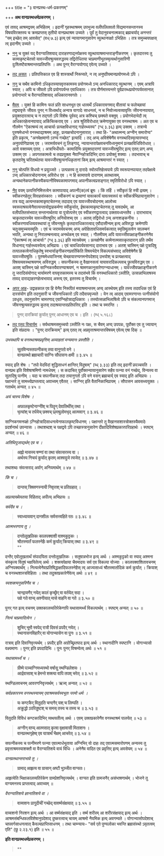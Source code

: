 +++
title = "३ वानप्रस्थ-धर्म-प्रकरणम्"

+++
**अथ वानप्रस्थधर्मप्रकरणम् ।**

 

एवं तावद् आश्रमद्वयम् अभिहितम् । इदानीं गृहस्थाश्रमम् उपभुज्य वलीपलितवतो विद्यमानसन्तानस्य विषयविरक्तस्य च क्रमप्राप्तस् तृतीयो वानप्रथाश्रम उच्यते । पूर्वं तु वेदानुवचनात्मकाद् ब्रह्मचर्याद् अनन्तरं "यम् इच्छेत् तम् आवसेत्" (वध् ७.३) इत्य् एवं न्यायागमानुसारेण व्युत्थानपक्षो ऽभिहितः । तत्र समुच्चयपक्षस् त्व् इदानीम् उच्यते ।

- <u>ननु</u> च युक्तं यद् वैराग्यातिशयाद् दाराहरणाद्यनपेक्षस्य व्युत्थायाश्रमान्तराङ्गीकरणम् । कृतदारस्य तु कामाकृष्टचेतसो यावज्जीवश्रुत्यवरुद्धस्य तद्विरोधितया चाप्रमाणीभूतस्मृत्यर्थानुसारिणी दुःश्लिष्टैवाश्रमान्तरप्रतिपत्तिः । अथ पुनर् वैराग्ययोगाद् एवेत्य् उच्यते ।

- <u>तद् असत्</u> । प्रतिपत्तिकाल एव हि शास्त्रार्थो निरूप्यते, न त्व् अनुष्ठीयमानप्रयोगमध्ये ऽपि ।

- <u>ननु</u> च यथैव कामिनो ऽधिकृतस्यापवृत्तकामस्य प्रयोगमध्ये ऽप्य् अनधिकाराद् व्युत्थानम् । एवम् अत्रापि स्यात् । अपि च जीवतो ऽपि प्रयोगपर्यन्त एवाधिकारः । तत्र पौर्णमास्यन्तरे पूर्वप्रारब्धप्रयोगपर्यवसानात् प्रयोगान्तरे च वैराग्यातिशयाद् अधिकारानवगतेः ।

- <u>मैवम्</u> । युक्तं हि कामिनः फलं प्रति साधनभूत एव धात्वर्थे ऽधिकारावगमाद् वीतायां च फलेच्छायां तद्व्यावृत्तेः जीवतः पुनर् न विध्यर्थाद् अन्यत्र यागादेः साधनत्वं, न च नियोज्यत्वव्यावृत्तिः जीवनानपायात्, प्रयुक्तदारत्वाच् च न तद्गतो ऽपि विशेषः पूर्ववद् अत्र कश्चिच् छक्यते वक्तुम् । प्रयोगभेदाभेदौ त्व् अधिकारहेत्वनपायाद् अकिंचित्कराव् एव । अत्र श्रुतिविरोधात् क्रमेणायुक्त एव वनस्थाश्रमः । अत एव च गौतमेन "ऐकाश्रम्यं त्व् आचार्याः प्रत्यक्षविधानाद् गार्हस्थ्यस्य" (ग्ध् ३.३६) इत्य् उक्तम् । तत्रान्ये पुरुषमेधान्ते वनस्थाद्याश्रमम् आहुः, प्रत्यक्षचोदनानुसारात् । तथा हि- "अथात्मन्य् अग्नीन् समारोप्य" इति प्रकृत्य, "अनवेक्षमाणो ऽरण्यं गच्छेत्" इत्यादि । तद् अप्य् अविशेषेणैव वनस्थादिस्मृत्यारम्भाद् अनुपयोगिप्रायम् एव । जरामर्यवचनं तु लिङ्गाद्, न्यायान्तरापेक्षवचनविध्यनुमानं प्रत्यक्षविधिविरोधात् । अतो वक्तव्यम् एतत् । अत्राभिधीयते- कामादिभिः प्रयुक्तदाराणां यावज्जीवश्रुतिर् इत्य् एतत् प्राग् अप्य् उक्तम् एव । अपगतकामत्वे च तदप्रयुक्ता नैवाग्निहोत्रादिभिर् दाराः प्रयोक्तुं शक्याः । तदभावाच् च कृतदारेषु चरितार्थतया यावज्जीवश्रुत्यनधिकृतानां किम् इत्य् आश्रमान्तरं न स्यात् ।

- <u>ननु</u> चोत्पत्तिं विधयो न प्रयुञ्जते । उत्पन्नस्य तु दारादेः स्वोत्पत्तिहेत्वपाये ऽपि स्वरूपानपायात् तदपेक्षत्वे ऽप्य् अधिकारचोदनानाम् अविरोध एव । न हि कामापाये दाराणाम् अतथात्वम्, अन्यथानेकपत्नीकस्यैकपत्नीविषयकामापगमाद् अपत्नीकत्वप्रसङ्गात् स्मृतिविरोधो ऽपि स्यात् ।

- <u>नैव</u> वयम् उत्पत्तिनिमित्तत्वेन कामापायाद् अपत्नी(क)त्वं ब्रूमः । किं तर्हि । स्वीकृतं हि स्त्री द्रव्यम् । स्वीकरणहेतुर् विवाहसंस्कारः । स्वीकरणं च द्रव्याणां यावत्कार्यं यावत्स्वरूपं वा स्वीकर्त्रभिप्रायानुसारेण । तत्र यद्य् अत्यन्तकामाकृष्टचेतनस् तदादाव् एव यावज्जीवचोदनाम् आलोच्य स्वरूपाश्रयत्वेनैवात्यन्तायोद्वाहकर्मणा स्वीकुर्यात्, ईषत्कामाकृष्टचेतनस् तु यावदर्थम्, आ वलीपलितसंभवात् सन्तानार्थतया वा पुत्रोत्पत्तेर् एव स्वीकरणद्वारत्वाद् उक्तावध्यन्ततैव । दाराभावाच् चाकृतदारस्येव यावज्जीवश्रुतिर् अनियोक्त्र्य् एव । अतस् तद्विरोधो ऽप्य् अनाशङ्कनीयः । स्वीकरणावधिव्यवस्थायां तु जीवनश्रुतेः कृतदाराधिकारत्वाद् एवौदासीन्यम् इत्य् अविरुद्धा क्रमेणापि चतुःसमुच्चयस्मृतिः । एवं च जरामर्यवचनम् अप्य् अपेक्षितावधिसमर्पकत्वात् स्मृतिमूलत्वेन सालम्बनं भवति, अन्यथा तु निरालम्बनत्वाद् अनर्थकम् एव स्यात् । गौतमीयम् अपि यावज्जीवपक्षाङ्गीकरणेनैव "ऐकाश्रम्यं त्व् आचार्याः" (ग्ध् ३.३६) इति व्याख्येयम् । प्रत्यक्षेणैव कामेनात्मसात्कृतदारान् प्रति तथैव विधानाद् गार्हस्थ्यस्येत्य् अभिप्रायः । एवं चावधिपर्यवसानाद् दाराभाव एव । अतश् चास्मिन् पक्षे पुत्रादिषु तत्पालकत्वेनाधिकृतेषु स्वभार्याङ्गीकरणप्रवर्तिकेति विषयभेदेन विकल्पसंभवाद् अविशेषेणैव हि यावज्जीवश्रुतिः । पुरुषमेधयाजिनश् चेच्छायारण्यगमनोपदेशाद् उभयोश् च प्रत्यक्षत्वाद् विषयव्यवस्थाश्रयणम् अविरुद्धम् । सपत्नीकस्य तु वैखानसत्वं यायावरादिकल्पवच् छ्रुत्यविरुद्धम् एव । अतश् चास्मिन् पक्षे साग्निकस्यैवारण्याश्रयणं, न श्रामणकानुसारेणाग्न्याधानम् । यावज्जीवपक्षाङ्गीकरणे तु जरादिसंयोगाद् भार्यामरणे वापवृत्तकामस्य च तदसंभवे किं वनस्थाधिकारो ऽस्तीति, उत्सन्नाभिलाषस्य तावद् दाराद्याहरणहेत्वभावाद् अस्त्य् एव, इतरस्य तु विचार्यम् ।

- <u>अपर आह</u>- उद्वाहकाल एव हि येनैव निरूपितं मयाश्रमान्तरम् अप्य् आस्थेयम् इति तस्य तदवधिक एवं हि दारसंयोग इति तदनुसारी च जीवनाधिकारो ऽपि तदैवापमृज्यते । येन त्व् आदाव् एवामरणान्तः पत्नीसंयोगो ऽवधृतः, तदनुसारेण चामरणाद् एवाग्निहोत्राद्यधिकारः । तस्योत्सन्नाभिलाषित्वे ऽपि च संकल्पानपगमाज् जीवनश्रुत्यवरुद्धस्य कुतस् तदाश्रयान्तरप्रतिपत्तिर् इति । तथा च स्मरन्ति ।

> पुनर् दारक्रियां कुर्यात् पुनर् आधानम् एव च । इति । (म्ध् ५.१६८)

- <u>तद् एतद् विचार्यम्</u> । सर्वथाश्रमसमुच्चयो ऽस्तीति नः पक्षः, स चैवम् अप्य् उपपन्नः, पूर्वोक्त एव तु ज्यायान् इति संप्रदायः । "पुनर् दारक्रियाम्" इत्य् एतत् त्व् अप्रवृत्ताश्रमान्तरविषयम् एवेत्य् एषा दिक् ॥

 

_उभयथापि च वनस्थाश्रमप्रवृत्तिम् अव्याहतां मन्यमानः प्रस्तौति ।_

 

> **सुतविन्यस्तपत्नीकस् तया वानुगतो वने ।**  
> **वानप्रस्थो ब्रह्मचारी साग्निः सौपासनः क्षमी ॥ ३.४५ ॥**

 

स्याद् इति शेषः । "तपो वेदविदां शुद्धिसाधनं क्षान्तिर् विदुषाम्" (य्ध् ३.३३) इति तद् इदानीं प्रपञ्चयति । वानप्रथ इति विशेषाश्रमिणो नामधेयम् । स कदाचित् पूर्वोक्तन्यायानुसारेण सहैव पत्न्या वनं गच्छेद्, विन्यस्य वा सुतादिषु पत्नीम् । यदा च सपत्नीकस् तदा तयानुगतो ऽपि वने वसन् ब्रह्मचार्य् एव स्याद् इति अभिप्रायः । पक्षान्तरे तु सामर्थ्यप्राप्तत्वाद् अवाच्यम् एवैतत् । साग्निर् इति वैतानिकाभिप्रायम् । सौपासन आवसथ्ययुक्तः । गतार्थम् अन्यत् ॥ ४५ ॥

 

_अयं चास्य विशेषः ।_

 

> **अफालकृष्टेनाग्नींश् च पितॄन् देवातिथींस् तथा ।**  
> **भृत्यांश् च तर्पयेच् छश्वच् छ्मश्रुलोमभृद् आत्मवान् ॥ ३.४६ ॥**

 

साग्निकगमनपक्षे ऽग्निहोत्रादिसाधनत्वेनाफालकृष्टविधानम् । पक्षान्तरे तु वैखानसशास्त्रोक्तस्यैवमादेः प्रदर्शनार्थ उपन्यासः । तथाशब्दश् च पक्षद्वये ऽपि तच्छास्त्रानुसारेण दीक्षादिविशेषप्रकारपरिग्रहार्थः । स्पष्टम् अन्यत् ॥ ४६ ॥

 

_अतिथिपूजाद्यर्थम् एव च ।_

 

> **अह्नो मासस्य षण्णां वा तथा संवत्सरस्य वा ।**  
> **अर्थस्य निचयं कुर्यात् कृतम् आश्वयुजे त्यजेत् ॥ ३.४७ ॥**

 

तथाशब्दः संवत्सराद् अर्वाग् अनियमार्थम् ॥ ४७ ॥

 

_किं च ।_

 

> **दान्तस् त्रिषवणस्नायी निवृत्तश् च प्रतिग्रहात् ।**

 

अप्रत्याख्येयतया विहिताद् अपीत्य् अभिप्रायः ॥

 

_सर्वदैव च ।_

 

> **स्वाध्यायवान् दानशीलः सर्वसत्त्वहिते रतः ॥ ३.४८ ॥**

 

_आत्मभरणाय तु ।_

 

> **दन्तोलूखलिकः कालपक्वाशी वाश्मकुट्टकः ।**  
> **श्रौतस्मार्तं फलस्नेहैः कर्म कुर्यात् क्रियास् तथा ॥ ३.४९ ॥**  
> **

दन्तैर् एवोलूखलार्थं संपादयिता दन्तोलूखलिकः । सतुषान्नभोज इत्य् अर्थः । अश्मकुट्टको वा स्याद् अश्मना संस्कृत्य वितुषं भक्षयितेत्य् अर्थः । शक्त्यपेक्षया चैवमादयः सर्व एव विकल्पा योज्याः । कालपक्वाशितावचनम् अग्निपक्वार्थम् । नित्यत्वेनैवाप्रतिषिद्धाक्षादिफलस्नेहैस् त्व् आज्यसाध्यं श्रौतस्मार्तादिकं कर्म कुर्यात् । क्रियाश् च वनस्थशास्त्रविहिताः । तथा तदुक्तप्रकारेणैवेत्य् अर्थः ॥ ४९ ॥

 

_स्वशक्त्यनुसरिणैव च ।_

 

> **चान्द्रायणैर् नयेत् कालं कृच्छ्रैर् वा वर्तयेत् सदा ।**  
> **पक्षे गते वाप्य् अश्नीयात् मासे वाहनि वा गते ॥ ३.५० ॥**

 

पुनर् गत इत्य् वचनम् उक्तकालव्यतिरेकेणापि यथासामर्थ्यं विकल्पार्थम् । स्पष्टम् अन्यत् ॥ ५० ॥

 

_नित्यं चाप्रमादित्वेन ।_

 

> **शुचिर् भूमौ स्वपेद् रात्रौ दिवसं प्रपदैर् नयेत् ।**  
> **स्थानासनविहारैर् वा योगाभ्यासेन वा पुनः ॥ ३.५१ ॥**

 

रात्राव् इति दिवानिवृत्त्यर्थम् । प्रपदैर् इति अग्रोच्छ्रितपाद इत्य् अर्थः । स्थानादीनि स्पष्टानि । योगाभ्यासो वक्ष्यमाणः । पुनर् इति प्रपदादिभिः । पुनः पुनर् विश्रम्येत्य् अर्थः ॥ ५१ ॥

 

_यथासामर्थ्यं च ।_

 

> **ग्रीष्मे पञ्चाग्निमध्यस्थो वर्षासु स्थण्डिलेशयः ।**  
> **आर्द्रवासाश् च हेमन्ते शक्त्या वापि तपश् चरेत् ॥ ३.५२ ॥**

 

स्थण्डिलवचनम् आवरणनिवृत्त्यर्थम् । ऋज्व् अन्यत् ॥ ५२ ॥

 

_सर्वप्रकारस्य वनस्थस्यायम् एवाश्रमसर्वस्वभूतः परमो धर्मः ।_

 

> **यः कण्टकैर् वितुदति चन्दनैर् यश् च लिम्पति ।**  
> **अक्रुद्धो ऽपरितुष्टश् च समस् तस्य च तस्य च ॥ ३.५३ ॥**

 

वितुदति विविधं कण्टकादिभिर् व्यथयतीत्य् अर्थः । एवम् उक्तप्रकारेणैव वनस्थाश्रमं पालयेत् ॥ ५३ ॥

 

> **अग्नीन् वाप्य् आत्मसात् कृत्वा वृक्षावासी मिताशनः ।**  
> **वानप्रस्थगृहेष्व् एव यात्रार्थं भैक्षम् आचरेत् ॥ ३.५४ ॥**

 

सपत्नीकस्य च पत्नीमरणे पत्न्या एवात्मार्धभूताया अग्निभिर् यो दाहः तद् एवात्मसमारोपणम् अन्यस्य तु प्रवृत्ताश्रमस्याशक्तौ वा वैराग्यातिशये वायं विधिः । अनेनैव वादित एव प्रवृत्तिर् इत्य् अवसेयम् ॥ ५४ ॥

 

_वानप्रस्थान्तराभावे तु ।_

 

> **ग्रामाद् आहृत्य वा ग्रासान् अष्टौ भुञ्जीत वाग्यतः।**

 

आहृत्येति भिक्षाकालव्यतिरेकेण ग्रामप्रेशनिवृत्त्यर्थम् । वाग्यत इति ग्रामजनैर् असंभाषणार्थम् । भोजने तु वाग्यमनस्य प्राप्तत्वाद् अवाच्यम् ॥

 

_वैराग्यातिशये ज्ञानातिशये वा ।_

 

> **वाय्वशनः प्रागुदीचीं गच्छेद् वावर्ष्मसंक्षयात् ॥ ३.५५ ॥**

 

वाय्वशनो निरशन इत्य् अर्थः । आ वर्ष्मसंक्षयाद् इति । वर्ष्म शरीरम् आ शरीरसंक्षयाद् इत्य् अर्थः । आश्रमसंबन्धिफलविशेषानुपदेशाद् दुष्करत्वाच् चायम् आश्रमो नैयमिक इत्य् अवगम्यते । योगाभ्यासोपदेशाच् चापवर्गसाधनत्वात् कैवल्यप्राप्तिसाधनम् । तथा चाम्न्यायः- "सर्व एते पुण्यलोका भवन्ति ब्रह्मसंस्थो ऽमृतत्वम् एति" (छु २.२३.१) इति ॥ ५५ ॥

 

**इति वानप्रस्थधर्मप्रकरणम् ।**

> **
